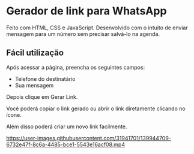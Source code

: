 # Gerador de link para WhatsApp

Feito com HTML, CSS e JavaScript. Desenvolvido com o intuito de enviar mensagem para um número sem precisar salvá-lo na agenda.

## Fácil utilização

Após acessar a página, preencha os seguintes campos:

- Telefone do destinatário
- Sua mensagem

Depois clique em Gerar Link.

Você poderá copiar o link gerado ou abrir o link diretamente clicando no ícone.

Além disso poderá criar um novo link facilmente.

https://user-images.githubusercontent.com/31941701/139944709-6732e47f-8c6a-4485-bce1-5543e16acf08.mp4
